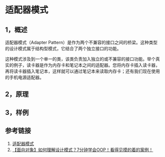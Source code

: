 # 适配器模式





## 1，概述

适配器模式（Adapter Pattern）是作为两个不兼容的接口之间的桥梁。这种类型的设计模式属于结构型模式，它结合了两个独立接口的功能。

这种模式涉及到一个单一的类，该类负责加入独立的或不兼容的接口功能。举个真实的例子，读卡器是作为内存卡和笔记本之间的适配器。您将内存卡插入读卡器，再将读卡器插入笔记本，这样就可以通过笔记本来读取内存卡；还有我们现在使用的手机电源适配器。



## 2，原理





## 3，样例





## 参考链接

1. [适配器模式](https://www.runoob.com/design-pattern/adapter-pattern.html)
2. [【面向对象】如何理解设计模式？7分钟学会OOP！看得见摸的着的案例！](https://www.bilibili.com/video/BV1Ub4y1p7fC?spm_id_from=444.41.0.0)
